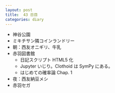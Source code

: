 ```yaml
---
layout: post
title:  43 日目
categories: diary
---
```


* 神谷公園
* ミキチサン隣コインランドリー
* 朝：西友オニギリ、牛乳
* 赤羽図書館
  * 日記スクリプト HTML5 化
  * Jupyter いじり。Clothoid は SymPy にある。
  * はじめての確率論 Chap. 1
* 夜：西友納豆メシ
* 赤羽セガ
